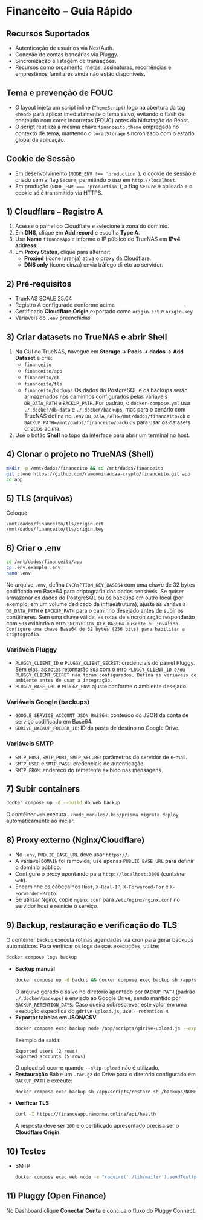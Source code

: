 # Financeito – Guia Rápido

## Recursos Suportados

- Autenticação de usuários via NextAuth.
- Conexão de contas bancárias via Pluggy.
- Sincronização e listagem de transações.
- Recursos como orçamento, metas, assinaturas, recorrências e empréstimos familiares ainda não estão disponíveis.

## Tema e prevenção de FOUC

- O layout injeta um script inline (`ThemeScript`) logo na abertura da tag `<head>` para aplicar imediatamente o tema salvo, evitando o flash de conteúdo com cores incorretas (FOUC) antes da hidratação do React.
- O script reutiliza a mesma chave `financeito.theme` empregada no contexto de tema, mantendo o `localStorage` sincronizado com o estado global da aplicação.

## Cookie de Sessão

- Em desenvolvimento (`NODE_ENV !== 'production'`), o cookie de sessão é criado sem a flag `Secure`, permitindo o uso em `http://localhost`.
- Em produção (`NODE_ENV === 'production'`), a flag `Secure` é aplicada e o cookie só é transmitido via HTTPS.

## 1) Cloudflare – Registro A
1. Acesse o painel do Cloudflare e selecione a zona do domínio.
2. Em **DNS**, clique em **Add record** e escolha **Type A**.
3. Use **Name** `financeapp` e informe o IP público do TrueNAS em **IPv4 address**.
4. Em **Proxy Status**, clique para alternar:
   - **Proxied** (ícone laranja) ativa o proxy da Cloudflare.
   - **DNS only** (ícone cinza) envia tráfego direto ao servidor.

## 2) Pré-requisitos
- TrueNAS SCALE 25.04
- Registro A configurado conforme acima
- Certificado **Cloudflare Origin** exportado como `origin.crt` e `origin.key`
- Variáveis do `.env` preenchidas

## 3) Criar datasets no TrueNAS e abrir Shell
1. Na GUI do TrueNAS, navegue em **Storage → Pools → dados → Add Dataset** e crie:
   - `financeito`
   - `financeito/app`
   - `financeito/db`
   - `financeito/tls`
   - `financeito/backups`
   Os dados do PostgreSQL e os backups serão armazenados nos caminhos configurados pelas variáveis `DB_DATA_PATH` e `BACKUP_PATH`.
   Por padrão, o `docker-compose.yml` usa `./.docker/db-data` e `./.docker/backups`, mas para o cenário com TrueNAS defina no `.env`
   `DB_DATA_PATH=/mnt/dados/financeito/db` e `BACKUP_PATH=/mnt/dados/financeito/backups` para usar os datasets criados acima.
2. Use o botão **Shell** no topo da interface para abrir um terminal no host.

## 4) Clonar o projeto no TrueNAS (Shell)
```bash
mkdir -p /mnt/dados/financeito && cd /mnt/dados/financeito
git clone https://github.com/ramonmirandaa-crypto/financeito.git app
cd app
```

## 5) TLS (arquivos)
Coloque:
```
/mnt/dados/financeito/tls/origin.crt
/mnt/dados/financeito/tls/origin.key
```

## 6) Criar o .env
```bash
cd /mnt/dados/financeito/app
cp .env.example .env
nano .env
```
No arquivo `.env`, defina `ENCRYPTION_KEY_BASE64` com uma chave de 32 bytes codificada em Base64 para criptografia dos dados sensíveis.
Se quiser armazenar os dados do PostgreSQL ou os backups em outro local (por exemplo, em um volume dedicado da infraestrutura),
ajuste as variáveis `DB_DATA_PATH` e `BACKUP_PATH` para o caminho desejado antes de subir os contêineres.
Sem uma chave válida, as rotas de sincronização responderão com `503` exibindo o erro `ENCRYPTION_KEY_BASE64 ausente ou inválido. Configure uma chave Base64 de 32 bytes (256 bits) para habilitar a criptografia.`

### Variáveis Pluggy
- `PLUGGY_CLIENT_ID` e `PLUGGY_CLIENT_SECRET`: credenciais do painel Pluggy. Sem elas, as rotas retornarão `503` com o erro `PLUGGY_CLIENT_ID e/ou PLUGGY_CLIENT_SECRET não foram configurados. Defina as variáveis de ambiente antes de usar a integração.`
- `PLUGGY_BASE_URL` e `PLUGGY_ENV`: ajuste conforme o ambiente desejado.

### Variáveis Google (backups)
- `GOOGLE_SERVICE_ACCOUNT_JSON_BASE64`: conteúdo do JSON da conta de serviço codificado em Base64.
- `GDRIVE_BACKUP_FOLDER_ID`: ID da pasta de destino no Google Drive.

### Variáveis SMTP
- `SMTP_HOST`, `SMTP_PORT`, `SMTP_SECURE`: parâmetros do servidor de e‑mail.
- `SMTP_USER` e `SMTP_PASS`: credenciais de autenticação.
- `SMTP_FROM`: endereço do remetente exibido nas mensagens.

## 7) Subir containers
```bash
docker compose up -d --build db web backup
```
O contêiner `web` executa `./node_modules/.bin/prisma migrate deploy` automaticamente ao iniciar.

## 8) Proxy externo (Nginx/Cloudflare)
- No `.env`, `PUBLIC_BASE_URL` deve usar `https://`.
- A variável `DOMAIN` foi removida; use apenas `PUBLIC_BASE_URL` para definir o domínio público.
- Configure o proxy apontando para `http://localhost:3000` (container `web`).
- Encaminhe os cabeçalhos `Host`, `X-Real-IP`, `X-Forwarded-For` e `X-Forwarded-Proto`.
- Se utilizar Nginx, copie `nginx.conf` para `/etc/nginx/nginx.conf` no servidor host e reinicie o serviço.

## 9) Backup, restauração e verificação do TLS
O contêiner `backup` executa rotinas agendadas via cron para gerar backups automáticos.
Para verificar os logs dessas execuções, utilize:
```bash
docker compose logs backup
```
- **Backup manual**
  ```bash
  docker compose up -d backup && docker compose exec backup sh /app/scripts/backup.sh
  ```
  O arquivo gerado é salvo no diretório apontado por `BACKUP_PATH` (padrão `./.docker/backups`) e enviado ao Google Drive, sendo mantido por `BACKUP_RETENTION_DAYS`. Caso queira sobrescrever este valor em uma execução específica do `gdrive-upload.js`, use `--retention N`.
- **Exportar tabelas em JSON/CSV**
  ```bash
  docker compose exec backup node /app/scripts/gdrive-upload.js --export-json /backups/json --skip-upload
  ```
  Exemplo de saída:
  ```text
  Exported users (2 rows)
  Exported accounts (5 rows)
  ```
  O upload só ocorre quando `--skip-upload` não é utilizado.
- **Restauração**
  Baixe um `.tar.gz` do Drive para o diretório configurado em `BACKUP_PATH` e execute:
  ```bash
  docker compose exec backup sh /app/scripts/restore.sh /backups/NOME_DO_ARQUIVO.tar.gz
  ```
- **Verificar TLS**
  ```bash
  curl -I https://financeapp.ramonma.online/api/health
  ```
  A resposta deve ser `200` e o certificado apresentado precisa ser o **Cloudflare Origin**.

## 10) Testes
- SMTP:
  ```bash
  docker compose exec web node -e "require('./lib/mailer').sendTest(process.env.SMTP_USER).then(console.log).catch(console.error)"
  ```

## 11) Pluggy (Open Finance)
No Dashboard clique **Conectar Conta** e conclua o fluxo do Pluggy Connect.

